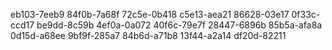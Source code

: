 eb103-7eeb9
84f0b-7a68f
72c5e-0b418
c5e13-aea21
86628-03e17
0f33c-ccd17
be9dd-8c59b
4ef0a-0a072
40f6c-79e7f
28447-6896b
85b5a-afa8a
0d15d-a68ee
9bf9f-285a7
84b6d-a71b8
13f44-a2a14
df20d-82211